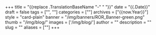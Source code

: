 +++ 
title = "{{replace .TranslationBaseName "-" " "}}" 
date = "{{.Date}}"
draft = false 
tags = ["", ""] 
categories = [""] 
archives = ["{{now.Year}}"]
style = "card-plain" 
banner = "/img/banners/ROR_Banner-green.png" 
thumb = "/img/blog/" 
images = ['/img/blog/']
author = "" 
description = ""
slug = ""
aliases = [""]
+++ 

<!-- Commonly used content 

{{< figure src="/img/blog/" class="featured-figure" alt="" >}}


{{% callout color="green" icon="fa-info" %}} 

{{% /callout %}}


{{< figure src="/img/blog/" class="blog-figure" alt="" >}}


{{< youtube id="" title="" >}}


{{% callout icon="fa-envelope" %}} 
Write us at info@ror.org with any comments or questions.
{{% /callout %}} 

-->
